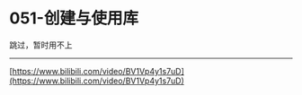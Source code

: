 # 051-创建与使用库

跳过，暂时用不上

***

[https://www.bilibili.com/video/BV1Vp4y1s7uD](https://www.bilibili.com/video/BV1Vp4y1s7uD)